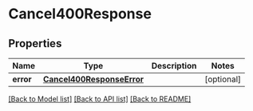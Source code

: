 # Cancel400Response

## Properties
Name | Type | Description | Notes
------------ | ------------- | ------------- | -------------
**error** | [**Cancel400ResponseError**](Cancel400ResponseError.md) |  | [optional] 

[[Back to Model list]](../README.md#documentation-for-models) [[Back to API list]](../README.md#documentation-for-api-endpoints) [[Back to README]](../README.md)


